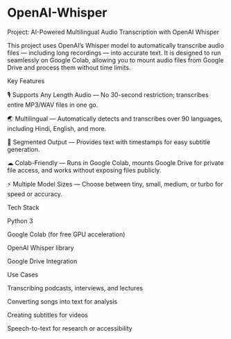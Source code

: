 # OpenAI-Whisper
Project: AI-Powered Multilingual Audio Transcription with OpenAI Whisper

This project uses OpenAI’s Whisper model to automatically transcribe audio files — including long recordings — into accurate text.
It is designed to run seamlessly on Google Colab, allowing you to mount audio files from Google Drive and process them without time limits.

    
Key Features

🎙 Supports Any Length Audio — No 30-second restriction; transcribes entire MP3/WAV files in one go.

🌏 Multilingual — Automatically detects and transcribes over 90 languages, including Hindi, English, and more.

📄 Segmented Output — Provides text with timestamps for easy subtitle generation.

☁ Colab-Friendly — Runs in Google Colab, mounts Google Drive for private file access, and works without exposing files publicly.

⚡ Multiple Model Sizes — Choose between tiny, small, medium, or turbo for speed or accuracy. 

 		 
Tech Stack	

Python 3

Google Colab (for free GPU acceleration)

OpenAI Whisper library

Google Drive Integration


Use Cases

Transcribing podcasts, interviews, and lectures

Converting songs into text for analysis

Creating subtitles for videos

Speech-to-text for research or accessibility
